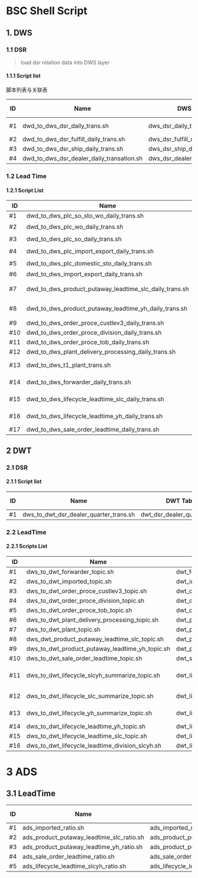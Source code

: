 # BSC Shell Script

## 1. DWS

### 1.1 DSR

> load  dsr  relation data into DWS layer 

#### 1.1.1  Script list

脚本列表与关联表

| ID   | Name                                      | DWS Table                       | DWD Table | Comments           |
| ---- | ----------------------------------------- | ------------------------------- | --------- | ------------------ |
| #1   | dwd_to_dws_dsr_daily_trans.sh             | dws_dsr_daily_trans             |           | Depends On: #2, #3 |
| #2   | dwd_to_dws_dsr_fulfill_daily_trans.sh     | dws_dsr_fulfill_daily_trans     |           |                    |
| #3   | dwd_to_dws_dsr_ship_daily_trans.sh        | dws_dsr_ship_daily_trans        |           |                    |
| #4   | dwd_to_dws_dsr_dealer_daily_transation.sh | dws_dsr_dealer_daily_transation |           |                    |

### 1.2 Lead Time

#### 1.2.1 Script List

| ID   | Name                                                   | DWS Table                                    | Comments                  |
| ---- | ------------------------------------------------------ | -------------------------------------------- | ------------------------- |
| #1   | dwd_to_dws_plc_so_sto_wo_daily_trans.sh                | dws_so_sto_wo_daily_trans                    |                           |
| #2   | dwd_to_dws_plc_wo_daily_trans.sh                       | dws_plc_wo_daily_trans                       | Depends On:one:           |
| #3   | dwd_to_dws_plc_so_daily_trans.sh                       | dws_plc_so_daily_trans                       | Depends On:one:           |
| #4   | dwd_to_dws_plc_import_export_daily_trans.sh            | dws_plc_import_export_daily_trans            | Depends On:one:           |
| #5   | dwd_to_dws_plc_domestic_sto_daily_trans.sh             | dws_plc_domestic_sto_daily_trans             | Depends On:one:           |
| #6   | dwd_to_dws_import_export_daily_trans.sh                | dws_import_export_daily_trans                |                           |
| #7   | dwd_to_dws_product_putaway_leadtime_slc_daily_trans.sh | dws_product_putaway_leadtime_slc_daily_trans | Depends On:one:#1,2,3,4,5 |
| #8   | dwd_to_dws_product_putaway_leadtime_yh_daily_trans.sh  | dws_product_putaway_leadtime_yh_daily_trans  | Depends On:one:#1,2,3,4,5 |
| #9   | dwd_to_dws_order_proce_custlev3_daily_trans.sh         | dws_order_proce_custlev3_daily_trans         |                           |
| #10  | dwd_to_dws_order_proce_division_daily_trans.sh         | dws_order_proce_division_daily_trans         |                           |
| #11  | dwd_to_dws_order_proce_tob_daily_trans.sh              | dws_order_proce_tob_daily_trans              |                           |
| #12  | dwd_to_dws_plant_delivery_processing_daily_trans.sh    | dws_plant_delivery_processing_daily_trans    |                           |
| #13  | dwd_to_dws_t1_plant_trans.sh                           | dws_t1_plant_daily_transation                | Depends on: #3, #4        |
| #14  | dwd_to_dws_forwarder_daily_trans.sh                    | dws_forwarder_daily_trans                    | Depends on: #3, #4        |
| #15  | dwd_to_dws_lifecycle_leadtime_slc_daily_trans.sh       | dws_lifecycle_leadtime_SLC_daily_trans       | Depends on: #2,#3, #4     |
| #16  | dwd_to_dws_lifecycle_leadtime_yh_daily_trans.sh        | dws_lifecycle_leadtime_YH_daily_trans        | Depends on: #2,#3, #4,#5  |
| #17  | dwd_to_dws_sale_order_leadtime_daily_trans.sh          | dws_sale_order_leadtime_daily_trans          |                           |



## 2 DWT

### 2.1 DSR

#### 2.1.1 Script list

| ID   | Name                                   | DWT Table                    | DWS Table | DWD Table | Comments |
| ---- | -------------------------------------- | ---------------------------- | --------- | --------- | -------- |
| #1   | dws_to_dwt_dsr_dealer_quarter_trans.sh | dwt_dsr_dealer_quarter_trans |           |           |          |

### 2.2 LeadTime

#### 2.2.1 Scripts List

| ID   | Name                                            | DWT Table                                    | Comments            |
| ---- | ----------------------------------------------- | -------------------------------------------- | ------------------- |
| #1   | dws_to_dwt_forwarder_topic.sh                   | dwt_forwarder_topic                          |                     |
| #2   | dws_to_dwt_imported_topic.sh                    | dwt_imported_topic                           |                     |
| #3   | dws_to_dwt_order_proce_custlev3_topic.sh        | dwt_order_proce_custlev3_topic               |                     |
| #4   | dws_to_dwt_order_proce_division_topic.sh        | dwt_order_proce_division_topic               |                     |
| #5   | dws_to_dwt_order_proce_tob_topic.sh             | dwt_order_proce_tob_topic                    |                     |
| #6   | dws_to_dwt_plant_delivery_processing_topic.sh   | dwt_plant_delivery_processing_topic          |                     |
| #7   | dws_to_dwt_plant_topic.sh                       | dwt_plant_topic                              |                     |
| #8   | dws_dwt_product_putaway_leadtime_slc_topic.sh   | dwt_product_putaway_leadtime_slc_topic       |                     |
| #9   | dws_to_dwt_product_putaway_leadtime_yh_topic.sh | dwt_product_putaway_leadtime_yh_topic        |                     |
| #10  | dws_to_dwt_sale_order_leadtime_topic.sh         | dwt_sale_order_leadtime_topic                |                     |
| #11  | dws_to_dwt_lifecycle_slcyh_summarize_topic.sh   | dwt_lifecycle_leadtime_slcyh_summarize_topic | depends on #12, #13 |
| #12  | dws_to_dwt_lifecycle_slc_summarize_topic.sh     | dwt_lifecycle_leadtime_slc_summarize_topic   | depends on #15      |
| #13  | dws_to_dwt_lifecycle_yh_summarize_topic.sh      | dwt_lifecycle_leadtime_yh_summarize_topic    | depends on #14      |
| #14  | dws_to_dwt_lifecycle_leadtime_yh_topic.sh       | dwt_lifecycle_leadtime_YH_topic              |                     |
| #15  | dws_to_dwt_lifecycle_leadtime_slc_topic.sh      | dwt_lifecycle_leadtime_SLC_topic             |                     |
| #16  | dws_to_dwt_lifecycle_leadtime_division_slcyh.sh | dwt_lifecycle_leadtime_division_slcyh_topic  |                     |

# 3 ADS

## 3.1 LeadTime

| ID   | Name                                      | ADS Table                              | DWT Table | DWS Table |
| ---- | ----------------------------------------- | -------------------------------------- | --------- | --------- |
| #1   | ads_imported_ratio.sh                     | ads_imported_ratio                     |           |           |
| #2   | ads_product_putaway_leadtime_slc_ratio.sh | ads_product_putaway_leadtime_slc_ratio |           |           |
| #3   | ads_product_putaway_leadtime_yh_ratio.sh  | ads_product_putaway_leadtime_yh_ratio  |           |           |
| #4   | ads_sale_order_leadtime_ratio.sh          | ads_sale_order_leadtime_ratio          |           |           |
| #5   | ads_lifecycle_leadtime_slcyh_ratio.sh     | ads_lifecycle_leadtime_slcyh_ratio     |           |           |

